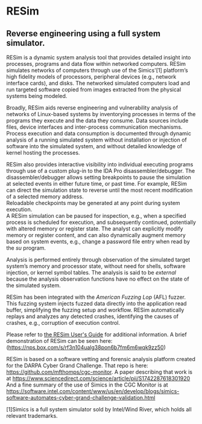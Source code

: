 # RESim
## Reverse engineering using a full system simulator.

RESim is a dynamic system analysis tool that provides detailed insight into processes, programs and data flow within networked computers.  RESim simulates networks of computers through use of the Simics'[1] 
platform’s high fidelity models of processors, peripheral devices (e.g., network interface cards), and disks.  The networked simulated computers load and run targeted software copied from images extracted from the physical systems being modeled.

Broadly, RESim aids reverse engineering and vulnerability analysis of networks of Linux-based systems by inventorying processes in terms of the programs they execute and the data they consume.  Data sources include files, device interfaces and inter-process communication mechanisms.   Process execution and data consumption is documented through dynamic analysis of a running simulated system without installation or injection of software into the simulated system, and without detailed knowledge of kernel hosting the processes.

RESim also provides interactive visibility into individual executing programs through use of a 
custom plug-in to the IDA Pro disassembler/debugger.  The disassembler/debugger
allows setting breakpoints to pause the simulation at selected events in either future time, or past time.  For 
example, RESim can direct the simulation state to reverse until the most recent modification of a selected memory address.   
Reloadable checkpoints may be generated at any point during system execution.  
A RESim simulation can be paused for inspection, e.g., when a specified process is scheduled for execution, and subsequently continued, potentially with altered memory or register state.  The analyst can explicitly modify memory or register content, and can also dynamically augment memory 
based on system events, e.g., change a password file entry when read by the *su* program.

Analysis is performed entirely through observation of the simulated target system’s memory and processor state, 
without need for shells, software injection, or kernel symbol tables.   The analysis is said to be *external* because the analysis observation functions have no effect on the state of the simulated system.

RESim has been integrated with the *American Fuzzing Lop* (AFL) fuzzer.  This fuzzing system injects fuzzed data directly into the
application read buffer, simplifying the fuzzing setup and workflow.  RESim automatically replays and analyzes any detected crashes, 
identifying the causes of crashes, e.g., corruption of execution control.

Please refer to [the RESim User's Guide](docs/RESim-UsersGuide.pdf) for additional information.  A brief demonstration of RESim can be seen here:
(https://nps.box.com/s/rf3n104ualg38pon6b7fm6m6wqk9zz50)

RESim is based on a software vetting and forensic analysis platform created for the DARPA Cyber Grand Challenge.  That repo is here:
https://github.com/mfthomps/cgc-monitor.  A paper describing that work is at https://www.sciencedirect.com/science/article/pii/S1742287618301920
And a fine summary of the use of Simics in the CGC Monitor is at https://software.intel.com/content/www/us/en/develop/blogs/simics-software-automates-cyber-grand-challenge-validation.html

[1]Simics is a full system simulator sold by Intel/Wind River, which holds all relevant trademarks.
